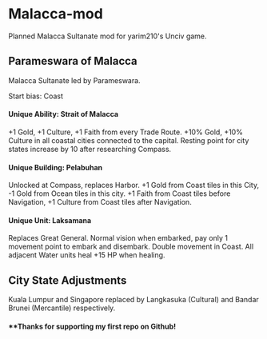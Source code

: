 # Malacca-mod
Planned Malacca Sultanate mod for yarim210's Unciv game.

## Parameswara of Malacca
Malacca Sultanate led by Parameswara.

Start bias: Coast

#### Unique Ability: Strait of Malacca
+1 Gold, +1 Culture, +1 Faith from every Trade Route. +10% Gold, +10% Culture in all coastal cities connected to the capital. Resting point for city states increase by 10 after researching Compass.

#### Unique Building: Pelabuhan
Unlocked at Compass, replaces Harbor. +1 Gold from Coast tiles in this City, -1 Gold from Ocean tiles in this city. +1 Faith from Coast tiles before Navigation, +1 Culture from Coast tiles after Navigation.

#### Unique Unit: Laksamana
Replaces Great General. Normal vision when embarked, pay only 1 movement point to embark and disembark. Double movement in Coast. All adjacent Water units heal +15 HP when healing.

## City State Adjustments
Kuala Lumpur and Singapore replaced by Langkasuka (Cultural) and Bandar Brunei (Mercantile) respectively.

#### **Thanks for supporting my first repo on Github! 